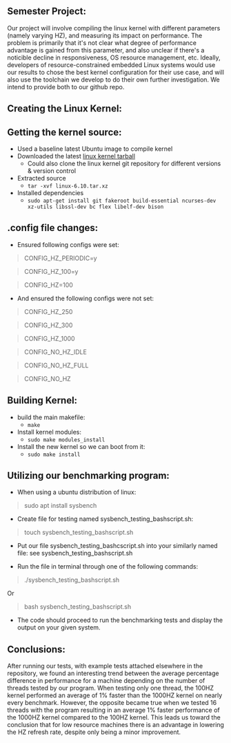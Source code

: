 ## Semester Project:
Our project will involve compiling the linux kernel with different parameters (namely varying HZ), and measuring its impact on performance.
The problem is primarily that it's not clear what degree of performance advantage is gained from this parameter, and also unclear if there's
a noticible decline in responsiveness, OS resource management, etc. Ideally, developers of resource-constrained embedded Linux systems would
use our results to chose the best kernel configuration for their use case, and will also use the toolchain we develop to do their own further
investigation. We intend to provide both to our github repo.

## Creating the Linux Kernel:
## Getting the kernel source:
- Used a baseline latest Ubuntu image to compile kernel
- Downloaded the latest [linux kernel tarball](https://cdn.kernel.org/pub/linux/kernel/v6.x/linux-6.10.tar.xz)
    - Could also clone the linux kernel git repository for different versions & version control
- Extracted source
    - `tar -xvf linux-6.10.tar.xz`
- Installed dependencies
    - `sudo apt-get install git fakeroot build-essential ncurses-dev xz-utils libssl-dev bc flex libelf-dev bison`

## .config file changes:
- Ensured following configs were set:
> CONFIG_HZ_PERIODIC=y

> CONFIG_HZ_100=y

> CONFIG_HZ=100

- And ensured the following configs were not set:
> CONFIG_HZ_250

> CONFIG_HZ_300

> CONFIG_HZ_1000

> CONFIG_NO_HZ_IDLE

> CONFIG_NO_HZ_FULL

> CONFIG_NO_HZ

## Building Kernel:
- build the main makefile:
    - `make`
- Install kernel modules:
    - `sudo make modules_install`
- Install the new kernel so we can boot from it:
    - `sudo make install`

  
 ## Utilizing our benchmarking program:
- When using a ubuntu distribution of linux: 
>sudo apt install sysbench
 
- Create file for testing named sysbench_testing_bashscript.sh: 
 >touch sysbench_testing_bashscript.sh
 
- Put our file sysbench_testing_bashcscript.sh into your similarly named file: see sysbench_testing_bashscript.sh
 	
- Run the file in terminal through one of the following commands:
>./sysbench_testing_bashscript.sh

Or
 
>bash sysbench_testing_bashscript.sh
 
- The code should proceed to run the benchmarking tests and display the output on your given system.

## Conclusions:
After running our tests, with example tests attached elsewhere in the repository, we found an interesting trend between the average percentage difference in performance for a machine depending on the number of threads tested by our program.
When testing only one thread, the 100HZ kernel performed an average of 1% faster than the 1000HZ kernel on nearly every benchmark. 
However, the opposite became true when we tested 16 threads with the program resulting in an average 1% faster performance of the 1000HZ kernel compared to the 100HZ kernel.
This leads us toward the conclusion that for low resource machines there is an advantage in lowering the HZ refresh rate, despite only being a minor improvement.
